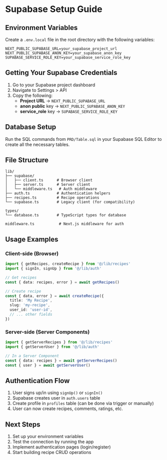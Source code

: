 # Supabase Setup Guide

## Environment Variables

Create a `.env.local` file in the root directory with the following variables:

```env
NEXT_PUBLIC_SUPABASE_URL=your_supabase_project_url
NEXT_PUBLIC_SUPABASE_ANON_KEY=your_supabase_anon_key
SUPABASE_SERVICE_ROLE_KEY=your_supabase_service_role_key
```

## Getting Your Supabase Credentials

1. Go to your Supabase project dashboard
2. Navigate to Settings > API
3. Copy the following:
   - **Project URL** → `NEXT_PUBLIC_SUPABASE_URL`
   - **anon public** key → `NEXT_PUBLIC_SUPABASE_ANON_KEY`
   - **service_role** key → `SUPABASE_SERVICE_ROLE_KEY`

## Database Setup

Run the SQL commands from `PRD/Table.sql` in your Supabase SQL Editor to create all the necessary tables.

## File Structure

```
lib/
├── supabase/
│   ├── client.ts      # Browser client
│   ├── server.ts      # Server client
│   └── middleware.ts   # Auth middleware
├── auth.ts            # Authentication helpers
├── recipes.ts         # Recipe operations
└── supabase.ts        # Legacy client (for compatibility)

types/
└── database.ts        # TypeScript types for database

middleware.ts           # Next.js middleware for auth
```

## Usage Examples

### Client-side (Browser)
```typescript
import { getRecipes, createRecipe } from '@/lib/recipes'
import { signIn, signUp } from '@/lib/auth'

// Get recipes
const { data: recipes, error } = await getRecipes()

// Create recipe
const { data, error } = await createRecipe({
  title: 'My Recipe',
  slug: 'my-recipe',
  user_id: 'user-id',
  // ... other fields
})
```

### Server-side (Server Components)
```typescript
import { getServerRecipes } from '@/lib/recipes'
import { getServerUser } from '@/lib/auth'

// In a Server Component
const { data: recipes } = await getServerRecipes()
const { user } = await getServerUser()
```

## Authentication Flow

1. User signs up/in using `signUp()` or `signIn()`
2. Supabase creates user in `auth.users` table
3. Create profile in `profiles` table (can be done via trigger or manually)
4. User can now create recipes, comments, ratings, etc.

## Next Steps

1. Set up your environment variables
2. Test the connection by running the app
3. Implement authentication pages (login/register)
4. Start building recipe CRUD operations
